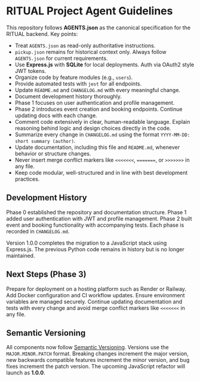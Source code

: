 # RITUAL Project Agent Guidelines

This repository follows **AGENTS.json** as the canonical specification for the RITUAL backend. Key points:

- Treat `AGENTS.json` as read-only authoritative instructions.
- `pickup.json` remains for historical context only. Always follow `AGENTS.json` for current requirements.
- Use **Express.js** with **SQLite** for local deployments. Auth via OAuth2 style JWT tokens.
- Organize code by feature modules (e.g., `users`).
- Provide automated tests with `jest` for all endpoints.
- Update `README.md` and `CHANGELOG.md` with every meaningful change.
- Document development history thoroughly.
- Phase 1 focuses on user authentication and profile management.
- Phase 2 introduces event creation and booking endpoints. Continue updating docs with each change.
- Comment code extensively in clear, human-readable language. Explain reasoning behind logic and design choices directly in the code.
- Summarize every change in `CHANGELOG.md` using the format `YYYY-MM-DD: short summary (author)`.
- Update documentation, including this file and `README.md`, whenever behavior or structure changes.
- Never insert merge conflict markers like `<<<<<<<`, `=======`, or `>>>>>>>` in any file.
- Keep code modular, well-structured and in line with best development practices.

## Development History

Phase 0 established the repository and documentation structure. Phase 1 added user authentication with JWT and profile management. Phase 2 built event and booking functionality with accompanying tests. Each phase is recorded in `CHANGELOG.md`.

Version 1.0.0 completes the migration to a JavaScript stack using Express.js. The previous Python code remains in history but is no longer maintained.

## Next Steps (Phase 3)

Prepare for deployment on a hosting platform such as Render or Railway. Add Docker configuration and CI workflow updates. Ensure environment variables are managed securely. Continue updating documentation and tests with every change and avoid merge conflict markers like `<<<<<<<` in any file.

## Semantic Versioning

All components now follow [Semantic Versioning](https://semver.org). Versions use the `MAJOR.MINOR.PATCH` format. Breaking changes increment the major version, new backwards compatible features increment the minor version, and bug fixes increment the patch version. The upcoming JavaScript refactor will launch as **1.0.0**.

